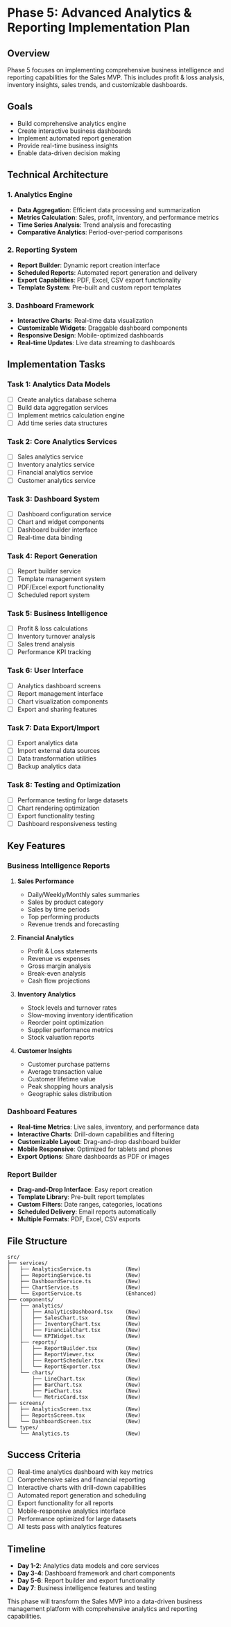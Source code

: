 # Phase 5: Advanced Analytics & Reporting Implementation Plan

## Overview
Phase 5 focuses on implementing comprehensive business intelligence and reporting capabilities for the Sales MVP. This includes profit & loss analysis, inventory insights, sales trends, and customizable dashboards.

## Goals
- Build comprehensive analytics engine
- Create interactive business dashboards
- Implement automated report generation
- Provide real-time business insights
- Enable data-driven decision making

## Technical Architecture

### 1. Analytics Engine
- **Data Aggregation**: Efficient data processing and summarization
- **Metrics Calculation**: Sales, profit, inventory, and performance metrics
- **Time Series Analysis**: Trend analysis and forecasting
- **Comparative Analytics**: Period-over-period comparisons

### 2. Reporting System
- **Report Builder**: Dynamic report creation interface
- **Scheduled Reports**: Automated report generation and delivery
- **Export Capabilities**: PDF, Excel, CSV export functionality
- **Template System**: Pre-built and custom report templates

### 3. Dashboard Framework
- **Interactive Charts**: Real-time data visualization
- **Customizable Widgets**: Draggable dashboard components
- **Responsive Design**: Mobile-optimized dashboards
- **Real-time Updates**: Live data streaming to dashboards

## Implementation Tasks

### Task 1: Analytics Data Models
- [ ] Create analytics database schema
- [ ] Build data aggregation services
- [ ] Implement metrics calculation engine
- [ ] Add time series data structures

### Task 2: Core Analytics Services
- [ ] Sales analytics service
- [ ] Inventory analytics service
- [ ] Financial analytics service
- [ ] Customer analytics service

### Task 3: Dashboard System
- [ ] Dashboard configuration service
- [ ] Chart and widget components
- [ ] Dashboard builder interface
- [ ] Real-time data binding

### Task 4: Report Generation
- [ ] Report builder service
- [ ] Template management system
- [ ] PDF/Excel export functionality
- [ ] Scheduled report system

### Task 5: Business Intelligence
- [ ] Profit & loss calculations
- [ ] Inventory turnover analysis
- [ ] Sales trend analysis
- [ ] Performance KPI tracking

### Task 6: User Interface
- [ ] Analytics dashboard screens
- [ ] Report management interface
- [ ] Chart visualization components
- [ ] Export and sharing features

### Task 7: Data Export/Import
- [ ] Export analytics data
- [ ] Import external data sources
- [ ] Data transformation utilities
- [ ] Backup analytics data

### Task 8: Testing and Optimization
- [ ] Performance testing for large datasets
- [ ] Chart rendering optimization
- [ ] Export functionality testing
- [ ] Dashboard responsiveness testing

## Key Features

### Business Intelligence Reports
1. **Sales Performance**
   - Daily/Weekly/Monthly sales summaries
   - Sales by product category
   - Sales by time periods
   - Top performing products
   - Revenue trends and forecasting

2. **Financial Analytics**
   - Profit & Loss statements
   - Revenue vs expenses
   - Gross margin analysis
   - Break-even analysis
   - Cash flow projections

3. **Inventory Analytics**
   - Stock levels and turnover rates
   - Slow-moving inventory identification
   - Reorder point optimization
   - Supplier performance metrics
   - Stock valuation reports

4. **Customer Insights**
   - Customer purchase patterns
   - Average transaction value
   - Customer lifetime value
   - Peak shopping hours analysis
   - Geographic sales distribution

### Dashboard Features
- **Real-time Metrics**: Live sales, inventory, and performance data
- **Interactive Charts**: Drill-down capabilities and filtering
- **Customizable Layout**: Drag-and-drop dashboard builder
- **Mobile Responsive**: Optimized for tablets and phones
- **Export Options**: Share dashboards as PDF or images

### Report Builder
- **Drag-and-Drop Interface**: Easy report creation
- **Template Library**: Pre-built report templates
- **Custom Filters**: Date ranges, categories, locations
- **Scheduled Delivery**: Email reports automatically
- **Multiple Formats**: PDF, Excel, CSV exports

## File Structure
```
src/
├── services/
│   ├── AnalyticsService.ts           (New)
│   ├── ReportingService.ts           (New)
│   ├── DashboardService.ts           (New)
│   ├── ChartService.ts               (New)
│   └── ExportService.ts              (Enhanced)
├── components/
│   ├── analytics/
│   │   ├── AnalyticsDashboard.tsx    (New)
│   │   ├── SalesChart.tsx            (New)
│   │   ├── InventoryChart.tsx        (New)
│   │   ├── FinancialChart.tsx        (New)
│   │   └── KPIWidget.tsx             (New)
│   ├── reports/
│   │   ├── ReportBuilder.tsx         (New)
│   │   ├── ReportViewer.tsx          (New)
│   │   ├── ReportScheduler.tsx       (New)
│   │   └── ReportExporter.tsx        (New)
│   └── charts/
│       ├── LineChart.tsx             (New)
│       ├── BarChart.tsx              (New)
│       ├── PieChart.tsx              (New)
│       └── MetricCard.tsx            (New)
├── screens/
│   ├── AnalyticsScreen.tsx           (New)
│   ├── ReportsScreen.tsx             (New)
│   └── DashboardScreen.tsx           (New)
└── types/
    └── Analytics.ts                  (New)
```

## Success Criteria
- [ ] Real-time analytics dashboard with key metrics
- [ ] Comprehensive sales and financial reporting
- [ ] Interactive charts with drill-down capabilities
- [ ] Automated report generation and scheduling
- [ ] Export functionality for all reports
- [ ] Mobile-responsive analytics interface
- [ ] Performance optimized for large datasets
- [ ] All tests pass with analytics features

## Timeline
- **Day 1-2**: Analytics data models and core services
- **Day 3-4**: Dashboard framework and chart components
- **Day 5-6**: Report builder and export functionality
- **Day 7**: Business intelligence features and testing

This phase will transform the Sales MVP into a data-driven business management platform with comprehensive analytics and reporting capabilities.
